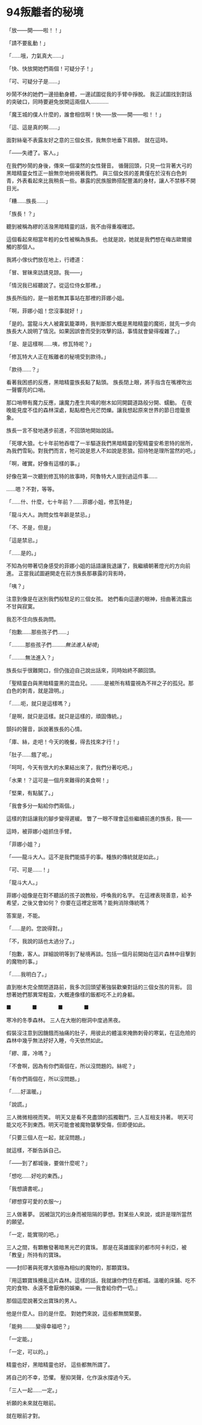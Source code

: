 # 94叛離者的秘境

「放——開——啦！！」

「請不要亂動！」

「......哦，力氣真大......」

「快、快放開她們兩個！可疑分子！」

「可、可疑分子是......」

吵鬧不休的她們一邊扭動身體，一邊試圖從我的手臂中掙脫。
我正試圖找到對話的突破口，同時要避免放開這兩個人............

「魔王城的僕人什麼的，誰會相信啊！快——放——開——啦！！」

「這、這是真的啊......」

面對絲毫不表露友好之意的三個女孩，我無奈地垂下肩膀。
就在這時。

「——失禮了。客人。」

在我們吵鬧的身後，傳來一個凜然的女性聲音。
循聲回頭，只見一位背著大弓的黑暗精靈女性正一臉無奈地俯視著我們。
與三個女孩的差異僅在於沒有白色刺青，外表看起來比我稍長一些。暴露的民族服飾搭配豐滿的身材，讓人不禁移不開目光。

「糟......族長......」

「族長！？」

聽到被稱為繆的活潑黑暗精靈的話，我不由得重複確認。

這個看起來相當年輕的女性被稱為族長。
也就是說，她就是我們想在梅古歐爾接觸的那個人。

我將小傢伙們放在地上，行禮道：

「冒、冒昧來訪請見諒。我——」

「情況我已經聽說了。從這位侍女那裡。」

族長所指的，是一臉若無其事站在那裡的菲娜小姐。

「啊，菲娜小姐！您沒事就好！」

「是的。當龍斗大人被霧氣籠罩時，我判斷那大概是黑暗精靈的魔術，就先一步向族長大人說明了情況。如果因誤會而受到攻擊的話，事情就會變得複雜了。」

「是、是這樣啊......咦，修瓦特呢？」

「修瓦特大人正在叛離者的秘境受到款待。」

「款待......？」

看著我困惑的反應，黑暗精靈族長點了點頭。
族長閉上眼，將手指含在嘴裡吹出一聲響亮的口哨。

那口哨帶有魔力反應，讓魔力產生共鳴的樹木如同開闢道路般分開、蠕動。
在夜晚能見度不佳的森林深處，點點橙色光芒閃爍。讓我想起原來世界的節日燈籠景象。

族長一言不發地邁步前進，不回頭地開始說話。

「死塚大狼。七十年前牠吞噬了一半驅逐我們黑暗精靈的聖精靈安希恩特的居所，為我們雪恥。對我們而言，牠可說是恩人不如說是恩狼。招待牠是理所當然的吧。」

「啊，確實。好像有這樣的事。」

好像在第一次聽到修瓦特的故事時，阿魯特大人提到過這件事......

......嗯？不對，等等。

「......什、什麼，七十年前？......菲娜小姐，修瓦特是」

「龍斗大人。詢問女性年齡是禁忌。」

「不、不是，但是」

「這是禁忌。」

「......是的。」

不知為何帶著切身感受的菲娜小姐的話語讓我退讓了，我繼續朝著燈光的方向前進。
正當我試圖避開走在前方族長那暴露的背影時，

「咦？」

注意到像是在送別我們般駐足的三個女孩。
她們看向這邊的眼神，扭曲著流露出不甘與寂寞。

我忍不住向族長詢問。

「抱歉......那些孩子們......」

「.........那些孩子們.........*無法進入秘境*」

「.........無法進入？」

族長似乎很難開口，但仍強迫自己說出話來，同時始終不願回頭。

「聖精靈白與黑暗精靈黑的混血兒。.........是被所有精靈視為不祥之子的孤兒。那白色的刺青，就是證明。」

「......呃，就只是這樣嗎？」

「是啊，就只是這樣。就只是這樣的，頑固傳統。」

顫抖的聲音，訴說著族長的心情。

「庫、絲，走吧！今天的晚餐，得去找來才行！」

「肚子......餓了呢。」

「呵呵，今天有很大的水果結出來了，我們分著吃吧。」

「水果！？這可是一個月來難得的美食啊！」

「堅果，有點膩了。」

「我會多分一點給你們兩個。」

這樣的對話讓我的腳步變得遲緩。
瞥了一眼不理會這些繼續前進的族長，我——

這時，被菲娜小姐抓住手臂。

「菲娜小姐？」

「——龍斗大人。這不是我們能插手的事。種族的傳統就是如此。」

「可、可是......！」

「龍斗大人。」

菲娜小姐像是在對不聽話的孩子說教般，呼喚我的名字。
在這裡表現善意，給予希望，之後又會如何？
你要在這裡定居嗎？能夠消除傳統嗎？

答案是，不能。

「......是的。您說得對。」

「不，我說的話也太過分了。」

「抱歉，客人。詳細說明等到了秘境再談。包括一個月前開始在這片森林中目擊到的魔物的事。」

「......我明白了。」

直到樹木完全關閉道路前，我多次回頭望著強裝歡樂對話的三個女孩的背影。
回想著她們那異常輕盈，大概連像樣的飯都吃不上的身軀。

■　　　　■　　　　■　　　　■

寒冷的冬季森林。
三人在大樹的樹洞中度過黑夜。

假裝沒注意到因饑餓而抽痛的肚子，用彼此的體溫來掩飾刺骨的寒氣，在這危險的森林中幾乎無法好好入睡，今天依然如此。

「繆、庫，冷嗎？」

「不會啊，因為有你們兩個在，所以沒問題的。絲呢？」

「有你們兩個在，所以沒問題。」

「......好溫暖。」

「說謊。」

三人微微相視而笑。
明天又是看不見盡頭的孤獨戰鬥，三人互相支持著。
明天可能又吃不到東西。明天可能會被魔物襲擊受傷，但即便如此。

「只要三個人在一起，就沒問題。」

就這樣，不斷告訴自己。

「——到了都城後，要做什麼呢？」

「想吃......好吃的東西。」

「我想讀書呢。」

「繆想穿可愛的衣服～」

三人做著夢。
因被詛咒的出身而被阻隔的夢想。對某些人來說，或許是理所當然的願望。

「一定，能實現的吧。」

三人之間，有顆散發著暗黑光芒的寶珠。
那是在英雄國家的都市阿卡利亞，被「教皇」所持有的寶珠。

——封印著與死塚大狼極為相似的魔物的，那顆寶珠。

『用這顆寶珠攪亂這片森林。這樣的話，我就讓你們住在都城。溫暖的床鋪、吃不完的食物、永遠不會厭倦的娛樂。——我會給你們一切。』

那個這麼說著交出寶珠的男人。

他是什麼人。目的是什麼。
對她們來說，這些都無關緊要。

「能夠.........變得幸福吧？」

「一定能。」

「一定，可以的。」

精靈也好，黑暗精靈也好。
這些都無所謂了。

將自己的不幸，恐懼。
壓抑哭聲，化作淚水撐過今天。

「三人一起......一定。」

祈願的未來就在眼前。

就在眼前才對。